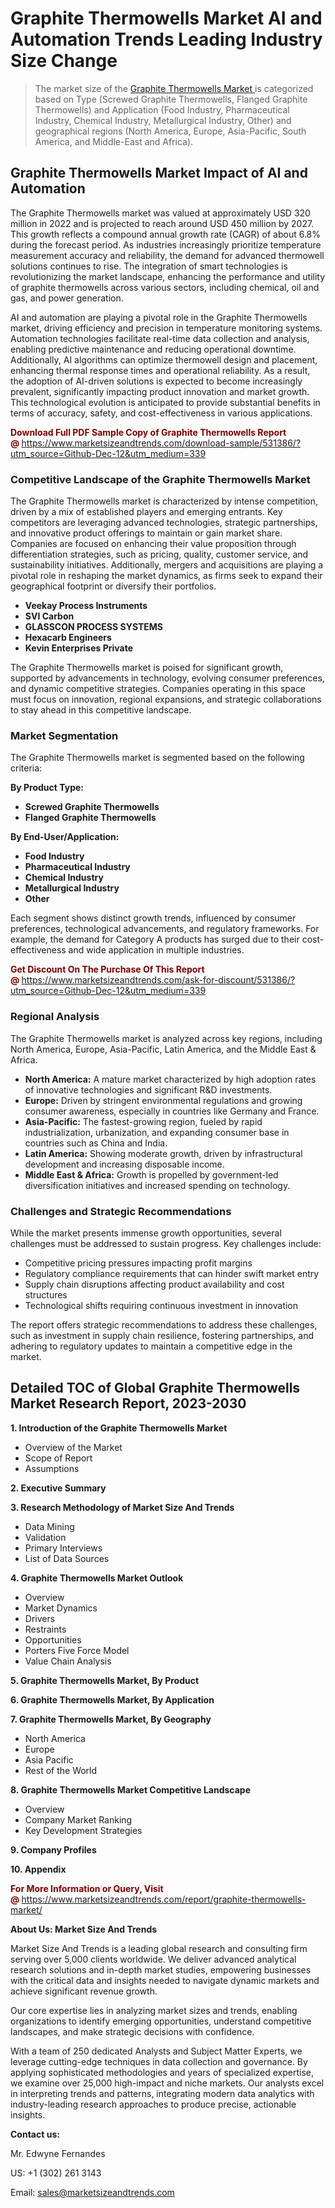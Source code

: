 <H1>Graphite Thermowells Market AI and Automation Trends Leading Industry Size Change</H1><blockquote><p>The market size of the <a href="https://www.marketsizeandtrends.com/download-sample/531386/?utm_source=Github-Dec-12&amp;utm_medium=339" target="_blank">Graphite Thermowells Market </a>is categorized based on Type (Screwed Graphite Thermowells, Flanged Graphite Thermowells) and Application (Food Industry, Pharmaceutical Industry, Chemical Industry, Metallurgical Industry, Other) and geographical regions (North America, Europe, Asia-Pacific, South America, and Middle-East and Africa).</p></blockquote><p><h2>Graphite Thermowells Market Impact of AI and Automation</h2><p>The Graphite Thermowells market was valued at approximately USD 320 million in 2022 and is projected to reach around USD 450 million by 2027. This growth reflects a compound annual growth rate (CAGR) of about 6.8% during the forecast period. As industries increasingly prioritize temperature measurement accuracy and reliability, the demand for advanced thermowell solutions continues to rise. The integration of smart technologies is revolutionizing the market landscape, enhancing the performance and utility of graphite thermowells across various sectors, including chemical, oil and gas, and power generation.</p><p>AI and automation are playing a pivotal role in the Graphite Thermowells market, driving efficiency and precision in temperature monitoring systems. Automation technologies facilitate real-time data collection and analysis, enabling predictive maintenance and reducing operational downtime. Additionally, AI algorithms can optimize thermowell design and placement, enhancing thermal response times and operational reliability. As a result, the adoption of AI-driven solutions is expected to become increasingly prevalent, significantly impacting product innovation and market growth. This technological evolution is anticipated to provide substantial benefits in terms of accuracy, safety, and cost-effectiveness in various applications.</p></p><p><strong><span style="color: #800000;">Download Full PDF Sample Copy of Graphite Thermowells Report @</span>&nbsp;</strong><a href="https://www.marketsizeandtrends.com/download-sample/531386/?utm_source=Github-Dec-12&amp;utm_medium=339">https://www.marketsizeandtrends.com/download-sample/531386/?utm_source=Github-Dec-12&amp;utm_medium=339</a></p><h3>Competitive Landscape of the Graphite Thermowells Market</h3><p>The Graphite Thermowells market is characterized by intense competition, driven by a mix of established players and emerging entrants. Key competitors are leveraging advanced technologies, strategic partnerships, and innovative product offerings to maintain or gain market share. Companies are focused on enhancing their value proposition through differentiation strategies, such as pricing, quality, customer service, and sustainability initiatives. Additionally, mergers and acquisitions are playing a pivotal role in reshaping the market dynamics, as firms seek to expand their geographical footprint or diversify their portfolios.</p><p><strong><p><ul><li>Veekay Process Instruments </li><li> SVI Carbon </li><li> GLASSCON PROCESS SYSTEMS </li><li> Hexacarb Engineers </li><li> Kevin Enterprises Private</p></li></ul></p></strong></p><p>The Graphite Thermowells market is poised for significant growth, supported by advancements in technology, evolving consumer preferences, and dynamic competitive strategies. Companies operating in this space must focus on innovation, regional expansions, and strategic collaborations to stay ahead in this competitive landscape.</p><h3>Market Segmentation</h3><p>The Graphite Thermowells market is segmented based on the following criteria:</p><p><strong>By Product Type:</strong></p><p><strong><p><ul><li>Screwed Graphite Thermowells </li><li> Flanged Graphite Thermowells</p></li></ul></p></strong></p><p><strong>By End-User/Application:</strong></p><p><strong><p><ul><li>Food Industry </li><li> Pharmaceutical Industry </li><li> Chemical Industry </li><li> Metallurgical Industry </li><li> Other</p></li></ul></p></strong></p><p>Each segment shows distinct growth trends, influenced by consumer preferences, technological advancements, and regulatory frameworks. For example, the demand for Category A products has surged due to their cost-effectiveness and wide application in multiple industries.</p><p><strong><span style="color: #800000;">Get Discount On The Purchase Of This Report @&nbsp;</span></strong><a href="https://www.marketsizeandtrends.com/ask-for-discount/531386/?utm_source=Github-Dec-12&amp;utm_medium=339">https://www.marketsizeandtrends.com/ask-for-discount/531386/?utm_source=Github-Dec-12&amp;utm_medium=339</a></p><h3>Regional Analysis</h3><p>The Graphite Thermowells market is analyzed across key regions, including North America, Europe, Asia-Pacific, Latin America, and the Middle East &amp; Africa.</p><ul><li><strong>North America:</strong> A mature market characterized by high adoption rates of innovative technologies and significant R&amp;D investments.</li><li><strong>Europe:</strong> Driven by stringent environmental regulations and growing consumer awareness, especially in countries like Germany and France.</li><li><strong>Asia-Pacific:</strong> The fastest-growing region, fueled by rapid industrialization, urbanization, and expanding consumer base in countries such as China and India.</li><li><strong>Latin America:</strong> Showing moderate growth, driven by infrastructural development and increasing disposable income.</li><li><strong>Middle East &amp; Africa:</strong> Growth is propelled by government-led diversification initiatives and increased spending on technology.</li></ul><h3>Challenges and Strategic Recommendations</h3><p>While the market presents immense growth opportunities, several challenges must be addressed to sustain progress. Key challenges include:</p><ul><li>Competitive pricing pressures impacting profit margins</li><li>Regulatory compliance requirements that can hinder swift market entry</li><li>Supply chain disruptions affecting product availability and cost structures</li><li>Technological shifts requiring continuous investment in innovation</li></ul><p>The report offers strategic recommendations to address these challenges, such as investment in supply chain resilience, fostering partnerships, and adhering to regulatory updates to maintain a competitive edge in the market.</p><h2>Detailed TOC of Global Graphite Thermowells Market Research Report, 2023-2030</h2><p><strong>1. Introduction of the Graphite Thermowells Market</strong></p><ul><li>Overview of the Market</li><li>Scope of Report</li><li>Assumptions&nbsp;</li></ul><p><strong>2. Executive Summary</strong></p><p><strong>3. Research Methodology of <strong>Market Size And Trends</strong></strong></p><ul><li>Data Mining</li><li>Validation</li><li>Primary Interviews</li><li>List of Data Sources&nbsp;</li></ul><p><strong>4. Graphite Thermowells Market Outlook</strong></p><ul><li>Overview</li><li>Market Dynamics</li><li>Drivers</li><li>Restraints</li><li>Opportunities</li><li>Porters Five Force Model</li><li>Value Chain Analysis&nbsp;</li></ul><p><strong>5. Graphite Thermowells Market, By Product</strong></p><p><strong>6. Graphite Thermowells Market, By Application</strong></p><p><strong>7. Graphite Thermowells Market, By Geography</strong></p><ul><li>North America</li><li>Europe</li><li>Asia Pacific</li><li>Rest of the World&nbsp;</li></ul><p><strong>8. Graphite Thermowells Market Competitive Landscape</strong></p><ul><li>Overview</li><li>Company Market Ranking</li><li>Key Development Strategies&nbsp;</li></ul><p><strong>9. Company Profiles</strong></p><p><strong>10. Appendix</strong></p><p><strong><span style="color: #800000;">For More Information or Query, Visit @&nbsp;</span></strong><a href="https://www.marketsizeandtrends.com/report/graphite-thermowells-market/">https://www.marketsizeandtrends.com/report/graphite-thermowells-market/</a></p><p></p><p><strong>About Us:&nbsp;Market Size And Trends</strong></p><p>Market Size And Trends&nbsp;is a leading global research and consulting firm serving over 5,000 clients worldwide. We deliver advanced analytical research solutions and in-depth market studies, empowering businesses with the critical data and insights needed to navigate dynamic markets and achieve significant revenue growth.</p><p>Our core expertise lies in analyzing market sizes and trends, enabling organizations to identify emerging opportunities, understand competitive landscapes, and make strategic decisions with confidence.</p><p>With a team of 250 dedicated Analysts and Subject Matter Experts, we leverage cutting-edge techniques in data collection and governance. By applying sophisticated methodologies and years of specialized expertise, we examine over 25,000 high-impact and niche markets. Our analysts excel in interpreting trends and patterns, integrating modern data analytics with industry-leading research approaches to produce precise, actionable insights.</p><p><strong>Contact us:</strong></p><p>Mr. Edwyne Fernandes</p><p>US: +1 (302) 261 3143</p><p>Email: <a href="mailto:sales@marketsizeandtrends.com">sales@marketsizeandtrends.com</a>&nbsp;</p>
